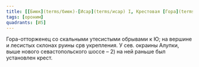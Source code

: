 ```yaml
---
title: [[Биюк](terms/биюк)-[Исар](terms/исар) I, Крестовая [Гора](terms/гора), Алупка-[Исар](terms/исар)]
tags: [ороним]
quadrants: [И5]
---
```


Гора-отторженец со скальными утесистыми обрывами к Ю; на вершине и лесистых
склонах руины срв укрепления. У сев. окраины Алупки, выше нового
севастопольского шоссе – 2) на ней раньше был установлен крест.
